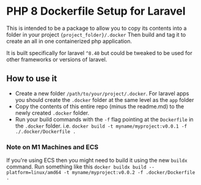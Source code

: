 # PHP 8 Dockerfile Setup for Laravel 
This is intended to be a package to allow you to copy its contents into a folder in your project `{project_folder}/.docker` 
Then build and tag it to create an all in one containerized php application.

It is built specifically for laravel `^8.40` but could be tweaked to be used for other frameworks or
versions of laravel.


## How to use it
* Create a new folder `/path/to/your/project/.docker`.  For laravel apps you should create the `.docker` folder at the same level as the `app` folder
* Copy the contents of this entire repo (minus the readme.md) to the newly created `.docker` folder.
* Run your build commands with the `-f` flag pointing at the `Dockerfile` in the `.docker` folder. i.e. `docker build -t myname/myproject:v0.0.1 -f ./.docker/Dockerfile .`


### Note on M1 Machines and ECS
If you're using ECS then you might need to build it using the new `buildx` command. Run something like this
`docker buildx build --platform=linux/amd64 -t myname/myproject:v0.0.2 -f .docker/Dockerfile .`

